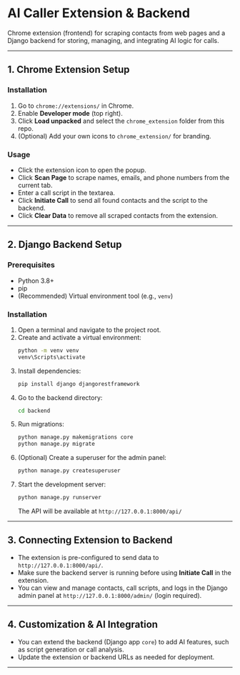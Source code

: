 # AI Caller Extension & Backend

Chrome extension (frontend) for scraping contacts from web pages and a Django backend for storing, managing, and integrating AI logic for calls.

---

## 1. Chrome Extension Setup

### Installation
1. Go to `chrome://extensions/` in Chrome.
2. Enable **Developer mode** (top right).
3. Click **Load unpacked** and select the `chrome_extension` folder from this repo.
4. (Optional) Add your own icons to `chrome_extension/` for branding.

### Usage
- Click the extension icon to open the popup.
- Click **Scan Page** to scrape names, emails, and phone numbers from the current tab.
- Enter a call script in the textarea.
- Click **Initiate Call** to send all found contacts and the script to the backend.
- Click **Clear Data** to remove all scraped contacts from the extension.

---

## 2. Django Backend Setup

### Prerequisites
- Python 3.8+
- pip
- (Recommended) Virtual environment tool (e.g., `venv`)

### Installation
1. Open a terminal and navigate to the project root.
2. Create and activate a virtual environment:
     ```sh
     python -m venv venv
     venv\Scripts\activate
     ```
3. Install dependencies:
   ```sh
   pip install django djangorestframework
   ```
4. Go to the backend directory:
   ```sh
   cd backend
   ```
5. Run migrations:
   ```sh
   python manage.py makemigrations core
   python manage.py migrate
   ```
6. (Optional) Create a superuser for the admin panel:
   ```sh
   python manage.py createsuperuser
   ```
7. Start the development server:
   ```sh
   python manage.py runserver
   ```
   The API will be available at `http://127.0.0.1:8000/api/`

---

## 3. Connecting Extension to Backend
- The extension is pre-configured to send data to `http://127.0.0.1:8000/api/`.
- Make sure the backend server is running before using **Initiate Call** in the extension.
- You can view and manage contacts, call scripts, and logs in the Django admin panel at `http://127.0.0.1:8000/admin/` (login required).

---

## 4. Customization & AI Integration
- You can extend the backend (Django app `core`) to add AI features, such as script generation or call analysis.
- Update the extension or backend URLs as needed for deployment.
---